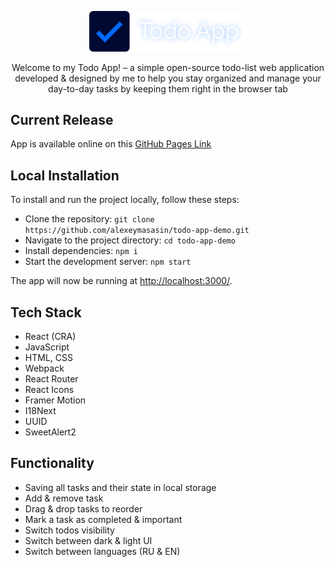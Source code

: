 <p align="center">
<img src="https://github.com/alexeymasasin/todo-app-demo/blob/main/public/hero.png" width="50%" />
</p>

<p align="center">
Welcome to my Todo App! – a simple open-source todo-list web application developed & designed by me to help you stay organized and manage your day-to-day tasks by keeping them right in the browser tab
</p>

## Current Release

App is available online on this [GitHub Pages Link](https://alexeymasasin.github.io/todo-app-demo/)

## Local Installation

To install and run the project locally, follow these steps:

- Clone the repository: `git clone https://github.com/alexeymasasin/todo-app-demo.git`
- Navigate to the project directory: `cd todo-app-demo`
- Install dependencies: `npm i`
- Start the development server: `npm start`

The app will now be running at [http://localhost:3000/](http://localhost:3000/).

## Tech Stack

- React (CRA)
- JavaScript
- HTML, CSS
- Webpack
- React Router
- React Icons
- Framer Motion
- I18Next
- UUID
- SweetAlert2

## Functionality

- Saving all tasks and their state in local storage
- Add & remove task
- Drag & drop tasks to reorder
- Mark a task as completed & important
- Switch todos visibility
- Switch between dark & light UI
- Switch between languages (RU & EN)
